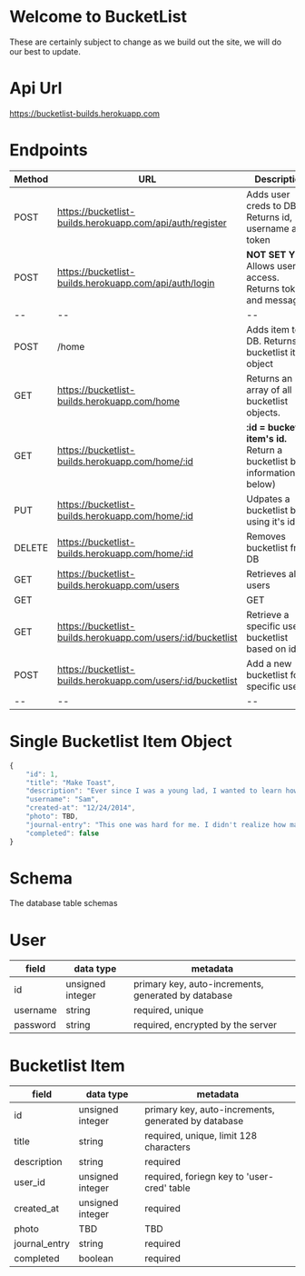 # Welcome to BucketList
These are certainly subject to change as we build out the site, we will do our best to update. 

# Api Url 
https://bucketlist-builds.herokuapp.com

# Endpoints

| Method | URL | Description |
| -- | -- | -- |
| POST | https://bucketlist-builds.herokuapp.com/api/auth/register | Adds user creds to DB. Returns id, username and token |
| POST | https://bucketlist-builds.herokuapp.com/api/auth/login |**NOT SET YET** Allows user access. Returns token and message |
| -- | -- | -- |
| POST | /home | Adds item to DB. Returns bucketlist item object |
| GET | https://bucketlist-builds.herokuapp.com/home | Returns an array of all bucketlist objects. |
| GET | https://bucketlist-builds.herokuapp.com/home/:id | **:id = bucketlist item's id.** Return a bucketlist by id. information(see below) |
| PUT | https://bucketlist-builds.herokuapp.com/home/:id | Udpates a bucketlist by using it's id. |
| DELETE | https://bucketlist-builds.herokuapp.com/home/:id | Removes bucketlist from DB |
| GET | https://bucketlist-builds.herokuapp.com/users | Retrieves all users |
| GET | | GET | https://bucketlist-builds.herokuapp.com/users/:id | Retrieves a specific user |
| GET | https://bucketlist-builds.herokuapp.com/users/:id/bucketlist | Retrieve a specific user's bucketlist based on id |
| POST | https://bucketlist-builds.herokuapp.com/users/:id/bucketlist | Add a new bucketlist for a specific user |
| -- | -- | -- |

# Single Bucketlist Item Object

```js
{
    "id": 1,
    "title": "Make Toast",
    "description": "Ever since I was a young lad, I wanted to learn how to make toast. Well, I've decided to finally tackle this dream",
    "username": "Sam",
    "created-at": "12/24/2014",
    "photo": TBD,
    "journal-entry": "This one was hard for me. I didn't realize how many different types of bread there were. I burnt the toast several times before I found the perfect cook time. I finally did it! Now I can pass this knowledge onto my precious children!",                 
    "completed": false
}
```

# Schema
The database table schemas

# User

| field | data type        | metadata |
| ----- | ---------------- | -- |
| id    | unsigned integer | primary key, auto-increments, generated by database |
| username | string        | required, unique |
| password | string | required, encrypted by the server |

# Bucketlist Item

| field | data type        | metadata |
| ----- | ---------------- | -- |
| id    | unsigned integer | primary key, auto-increments, generated by database |
| title | string | required, unique, limit 128 characters |
| description | string | required |
| user_id | unsigned integer | required, foriegn key to 'user-cred' table |
| created_at | unsigned integer | required |
| photo | TBD | TBD |
| journal_entry | string | required |
| completed | boolean | required |



